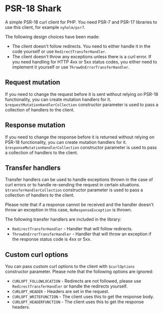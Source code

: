 # PSR-18 Shark

A simple PSR-18 curl client for PHP. You need PSR-7 and PSR-17 libraries to use this client, for example `nyholm/psr7`.

The following design choices have been made:

- The client doesn't follow redirects. You need to either handle it in the code yourself or use `RedirectTransferHandler`.
- The client doesn't throw any exceptions unless there is a curl error. If you need handling for HTTP 4xx or 5xx status codes, you either need to implement it yourself or use `ThrowOnErrorTransferHandler`.

## Request mutation

If you need to change the request before it is sent without relying on PSR-18 functionality, you can create mutation handlers for it. `$requestMutationHandlerCollection` constructor parameter is used to pass a collection of handlers to the client.

## Response mutation

If you need to change the response before it is returned without relying on PSR-18 functionality, you can create mutation handlers for it. `$responseMutationHandlerCollection` constructor parameter is used to pass a collection of handlers to the client.

## Transfer handlers

Transfer handlers can be used to handle exceptions thrown in the case of curl errors or to handle re-sending the request in certain situations. `$transferHandlerCollection` constructor parameter is used to pass a collection of handlers to the client.

Please note that if a response cannot be received and the handler doesn't throw an exception in this case, `NoResponseException` is thrown.

The following transfer handlers are included in the library:

- `RedirectTransferHandler` - Handler that will follow redirects.
- `ThrowOnErrorTransferHandler` - Handler that will throw an exception if the response status code is 4xx or 5xx.

## Custom curl options

You can pass custom curl options to the client with `$curlOptions` constructor parameter. Please note that the following options are ignored:

- `CURLOPT_FOLLOWLOCATION` - Redirects are not followed, please use `RedirectTransferHandler` or handle the redirects yourself.
- `CURLOPT_HEADER` - Headers are set in the request.
- `CURLOPT_WRITEFUNCTION` - The client uses this to get the response body.
- `CURLOPT_HEADERFUNCTION` - The client uses this to get the response headers.
